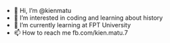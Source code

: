 - 👋 Hi, I’m @kienmatu
- 👀 I’m interested in coding and learning about history
- 🌱 I’m currently learning at FPT University
- 📫 How to reach me fb.com/kien.matu.7

<!---
kienmatu/kienmatu is a ✨ special ✨ repository because its `README.md` (this file) appears on your GitHub profile.
You can click the Preview link to take a look at your changes.
--->
